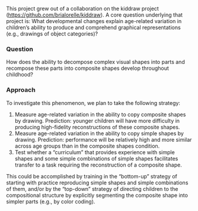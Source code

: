 
This project grew out of a collaboration on the kiddraw project (https://github.com/brialorelle/kiddraw). A core question underlying that project is: What developmental changes explain age-related variation in children’s ability to produce and comprehend graphical representations (e.g., drawings of  object categories)?

### Question
How does the ability to decompose complex visual shapes into parts and recompose these parts into composite shapes develop throughout childhood?

### Approach
To investigate this phenomenon, we plan to take the following strategy:

1. Measure age-related variation in the ability to copy composite shapes by drawing. 
Prediction: younger children will have more difficulty in producing high-fidelity reconstructions of these composite shapes.
2. Measure age-related variation in the ability to copy simple shapes by drawing. 
Prediction: performance will be relatively high and more similar across age groups than in the composite shapes condition.
3. Test whether a “curriculum” that provides experience with simple shapes and some simple combinations of simple shapes facilitates transfer to a task requiring the reconstruction of a composite shape.

This could be accomplished by training in the “bottom-up” strategy of starting with practice reproducing simple shapes and simple combinations of them, and/or by the “top-down” strategy of directing children to the compositional structure by explicitly segmenting the composite shape into simpler parts (e.g., by color coding).
